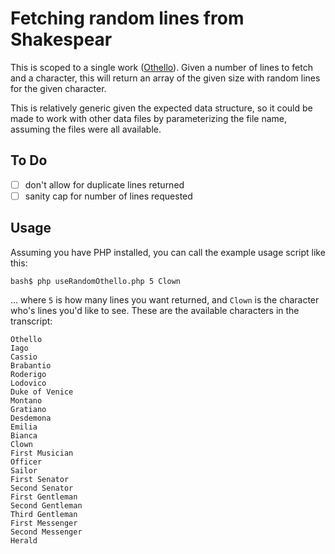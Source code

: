 # Fetching random lines from Shakespear

This is scoped to a single work ([Othello](https://github.com/severdia/PlayShakespeare.com-XML/blob/master/playshakespeare_editions/ps_othello.xml)). Given a number of lines to fetch and a character, this will return an array of the given size with random lines for the given character.

This is relatively generic given the expected data structure, so it could be made to work with other data files by parameterizing the file name, assuming the files were all available.

## To Do

- [ ] don't allow for duplicate lines returned
- [ ] sanity cap for number of lines requested

## Usage

Assuming you have PHP installed, you can call the example usage script like this:

```
bash$ php useRandomOthello.php 5 Clown
```

... where `5` is how many lines you want returned, and `Clown` is the character who's lines you'd like to see. These are the available characters in the transcript:

```
Othello
Iago
Cassio
Brabantio
Roderigo
Lodovico
Duke of Venice
Montano
Gratiano
Desdemona
Emilia
Bianca
Clown
First Musician
Officer
Sailor
First Senator
Second Senator
First Gentleman
Second Gentleman
Third Gentleman
First Messenger
Second Messenger
Herald
```

